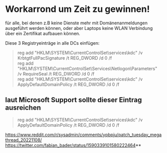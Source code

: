 # Workarrond um Zeit zu gewinnen!
für alle, bei denen z.B keine Dienste mehr mit Domänenanmeldungen ausgeführt werden können, 
oder aber Laptops keine WLAN Verbindung über ein Zertifikat aufbauen können.

Diese 3 Registryeinträge in alle DCs einfügen:

> reg add "HKLM\SYSTEM\CurrentControlSet\services\kdc" /v KrbtgtFullPacSignature /t REG_DWORD /d 0 /f  
> reg add "HKLM\SYSTEM\CurrentControlSet\Services\Netlogon\Parameters" /v RequireSeal /t REG_DWORD /d 0 /f  
> reg add "HKLM\SYSTEM\CurrentControlSet\services\kdc" /v ApplyDefaultDomainPolicy /t REG_DWORD /d 0 /f  

## laut Microsoft Support sollte dieser Eintrag ausreichen
> reg add "HKLM\SYSTEM\CurrentControlSet\services\kdc" /v ApplyDefaultDomainPolicy /t REG_DWORD /d 0 /f  

https://www.reddit.com/r/sysadmin/comments/ypbpju/patch_tuesday_megathread_20221108/  
https://twitter.com/fabian_bader/status/1590339101580222464**  
